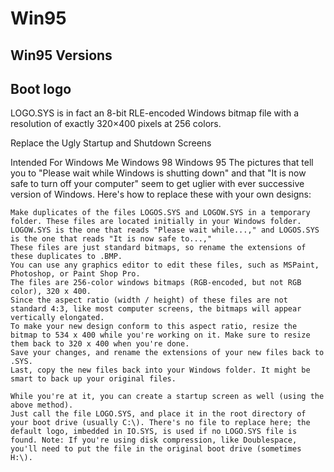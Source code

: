 # Win95 

## Win95 Versions

## Boot logo

LOGO.SYS is in fact an 8-bit RLE-encoded Windows bitmap file with a resolution of exactly 320×400 pixels at 256 colors. 


Replace the Ugly Startup and Shutdown Screens

Intended For
Windows Me
Windows 98
Windows 95
The pictures that tell you to "Please wait while Windows is shutting down" and that "It is now safe to turn off your computer" seem to get uglier with ever successive version of Windows. Here's how to replace these with your own designs:

    Make duplicates of the files LOGOS.SYS and LOGOW.SYS in a temporary folder. These files are located initially in your Windows folder. LOGOW.SYS is the one that reads "Please wait while...," and LOGOS.SYS is the one that reads "It is now safe to...,"
    These files are just standard bitmaps, so rename the extensions of these duplicates to .BMP.
    You can use any graphics editor to edit these files, such as MSPaint, Photoshop, or Paint Shop Pro.
    The files are 256-color windows bitmaps (RGB-encoded, but not RGB color), 320 x 400.
    Since the aspect ratio (width / height) of these files are not standard 4:3, like most computer screens, the bitmaps will appear vertically elongated.
    To make your new design conform to this aspect ratio, resize the bitmap to 534 x 400 while you're working on it. Make sure to resize them back to 320 x 400 when you're done.
    Save your changes, and rename the extensions of your new files back to .SYS.
    Last, copy the new files back into your Windows folder. It might be smart to back up your original files.

    While you're at it, you can create a startup screen as well (using the above method).
    Just call the file LOGO.SYS, and place it in the root directory of your boot drive (usually C:\). There's no file to replace here; the default logo, imbedded in IO.SYS, is used if no LOGO.SYS file is found. Note: If you're using disk compression, like Doublespace, you'll need to put the file in the original boot drive (sometimes H:\).
    
    
